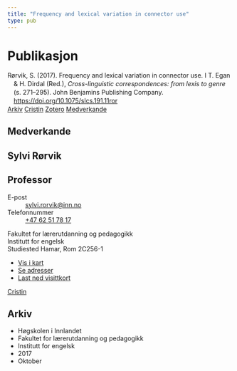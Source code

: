 ```yaml
---
title: "Frequency and lexical variation in connector use"
type: pub
---
```

<h1>Publikasjon</h1>
<article id="csl-bib-container-Q7AXG587" class="csl-bib-container">
  <div class="csl-bib-body" style="line-height: 1.35; padding-left: 1em; text-indent:-1em;">
  <div class="csl-entry">R&#xF8;rvik, S. (2017). Frequency and lexical variation in connector use. I T. Egan &amp; H. Dirdal (Red.), <i>Cross-linguistic correspondences: from lexis to genre</i> (s. 271&#x2013;295). John Benjamins Publishing Company. <a href="https://doi.org/10.1075/slcs.191.11ror">https://doi.org/10.1075/slcs.191.11ror</a></div>
</div>
  <div class="csl-bib-buttons">
    <a href="#taxonomy-article-Q7AXG587" class="csl-bib-button">Arkiv</a>
    <a href="https://app.cristin.no/results/show.jsf?id=1501318" alt="Cristin URL" class="csl-bib-button">Cristin</a>
    <a href="http://zotero.org/groups/5022929/items/Q7AXG587" alt="Zotero URL" class="csl-bib-button">Zotero</a>
    <a href="#contributors-article-Q7AXG587" class="csl-bib-button">Medverkande</a>
  </div>
  <div id="csl-bib-meta-container-Q7AXG587"></div>
</article>
<div id="csl-bib-meta-Q7AXG587" class="csl-bib-meta">
  <article id="contributors-article-Q7AXG587" class="contributors-article">
    <h1>Medverkande</h1>
    <div class="personas">
<div class="vrtx-hinn-person-card">
<div class="photo">
<i class="lar la-user-circle missing-person"></i>
</div>
<div class="info">
<hgroup><h1>Sylvi Rørvik</h1>
<h2>Professor</h2>
</hgroup><dl>
<dt>E-post</dt>
<dd>
<a href="mailto:sylvi.rorvik@inn.no">sylvi.rorvik@inn.no</a>
</dd>
<dt>Telefonnummer</dt>
<dd><a href="tel:+4762517817">
+47 62 51 78 17
</a></dd>
</dl>
<p>
Fakultet for lærerutdanning og pedagogikk<br>
Institutt for engelsk<br>
Studiested Hamar,
Rom 2C256-1
</p>
<ul class="vrtx-hinn-links">
<li><a href="https://www.google.com/maps?q=60.79625,11.07386">Vis i kart</a></li>
<li><a href="https://www.inn.no/finn-en-ansatt/sylvi-rorvik.html#vrtx-hinn-addresses">Se adresser</a></li>
<li><a href="https://www.inn.no/finn-en-ansatt/sylvi-rorvik.html?vrtx=vcf">Last ned visittkort</a></li>
</ul>
</div>
</div>
<a href="https://app.cristin.no/persons/show.jsf?id=15685" alt="Cristin URL" class="personas-cristin">Cristin</a>
</div>
  </article>
  <article id="taxonomy-article-Q7AXG587" class="taxonomy-article">
    <h1>Arkiv</h1>
    <ul>
      <li>Høgskolen i Innlandet</li>
      <li>Fakultet for lærerutdanning og pedagogikk</li>
      <li>Institutt for engelsk</li>
      <li>2017</li>
      <li>Oktober</li>
    </ul>
  </article>
</div>
